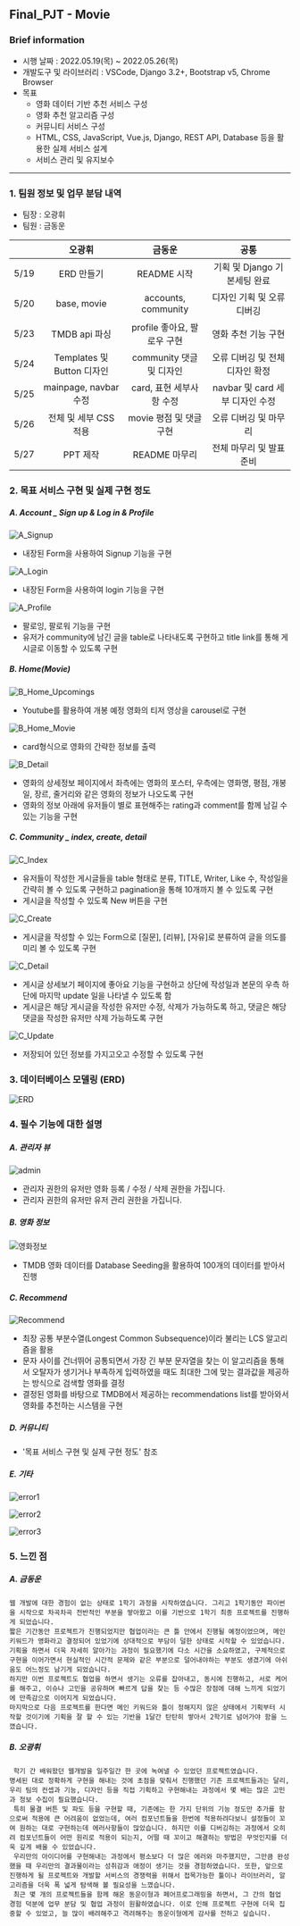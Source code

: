 ## Final_PJT - Movie

### Brief information

* 시행 날짜 : 2022.05.19(목) ~ 2022.05.26(목)
* 개발도구 및 라이브러리 : VSCode, Django 3.2+, Bootstrap v5, Chrome Browser
* 목표
  * 영화 데이터 기반 추천 서비스 구성
  * 영화 추천 알고리즘 구성
  * 커뮤니티 서비스 구성
  * HTML, CSS, JavaScript, Vue.js, Django, REST API, Database 등을 활용한 실제 서비스 설계
  * 서비스 관리 및 유지보수


---

### 1. 팀원 정보 및 업무 분담 내역

- 팀장 : 오광휘
- 팀원 : 금동운

|      |           오광휘           |           금동운            |              공통               |
| :--: | :------------------------: | :-------------------------: | :-----------------------------: |
| 5/19 |         ERD 만들기         |         README 시작         |  기획 및 Django 기본세팅 완료   |
| 5/20 |        base, movie         |     accounts, community     |   디자인 기획 및 오류 디버깅    |
| 5/23 |       TMDB api 파싱        | profile 좋아요, 팔로우 구현 |       영화 추천 기능 구현       |
| 5/24 | Templates 및 Button 디자인 |  community 댓글 및 디자인   | 오류 디버깅 및 전체 디자인 확정 |
| 5/25 |   mainpage, navbar 수정    |  card, 표현 세부사항 수정   | navbar 및 card 세부 디자인 수정 |
| 5/26 |   전체 및 세부 CSS 적용    |   movie 평점 및 댓글 구현   |      오류 디버깅 및 마무리      |
| 5/27 |          PPT 제작          |        README 마무리        |    전체 마무리 및 발표 준비     |





### 2. 목표 서비스 구현 및 실제 구현 정도

##### A. Account _ Sign up & Log in & Profile

![A_Signup](README.assets/A_Signup.png)

- 내장된 Form을 사용하여 Signup 기능을 구현



![A_Login](README.assets/A_Login.png)

- 내장된 Form을 사용하여 login 기능을 구현



![A_Profile](README.assets/A_Profile.png)

- 팔로잉, 팔로워 기능을 구현
- 유저가 community에 남긴 글을 table로 나타내도록 구현하고 title link를 통해 게시글로 이동할 수 있도록 구현



##### B. Home(Movie)

![B_Home_Upcomings](README.assets/B_Home_Upcomings.png)

- Youtube를 활용하여 개봉 예정 영화의 티저 영상을 carousel로 구현



![B_Home_Movie](README.assets/B_Home_Movie.png)

- card형식으로 영화의 간략한 정보를 출력



![B_Detail](README.assets/B_Detail.png)

- 영화의 상세정보 페이지에서 좌측에는 영화의 포스터, 우측에는 영화명, 평점, 개봉일, 장르, 줄거리와 같은 영화의 정보가 나오도록 구현
- 영화의 정보 아래에 유저들이 별로 표현해주는 rating과 comment를 함께 남길 수 있는 기능을 구현



##### C. Community _ index, create, detail

![C_Index](README.assets/C_Index.png)

- 유저들이 작성한 게시글들을 table 형태로 분류, TITLE, Writer, Like 수, 작성일을 간략히 볼 수 있도록 구현하고 pagination을 통해 10개까지 볼 수 있도록 구현
- 게시글을 작성할 수 있도록 New 버튼을 구현



![C_Create](README.assets/C_Create.png)

- 게시글을 작성할 수 있는 Form으로 [질문], [리뷰], [자유]로 분류하여 글을 의도를 미리 볼 수 있도록 구현



![C_Detail](README.assets/C_Detail.png)

- 게시글 상세보기 페이지에 좋아요 기능을 구현하고 상단에 작성일과 본문의 우측 하단에 마지막 update 일을 나타낼 수 있도록 함
- 게시글은 해당 게시글을 작성한 유저만 수정, 삭제가 가능하도록 하고, 댓글은 해당 댓글을 작성한 유저만 삭제 가능하도록 구현



![C_Update](README.assets/C_Update.png)

- 저장되어 있던 정보를 가지고오고 수정할 수 있도록 구현





### 3. 데이터베이스 모델링 (ERD)

![ERD](README.assets/ERD.png)





### 4. 필수 기능에 대한 설명

##### A. 관리자 뷰

![admin](README.assets/admin.png)

- 관리자 권한의 유저만 영화 등록 / 수정 / 삭제 권한을 가집니다.
- 관리자 권한의 유저만 유저 관리 권한을 가집니다.



##### B. 영화 정보

![영화정보](README.assets/영화정보.png)

- TMDB 영화 데이터를  Database Seeding을 활용하여 100개의 데이터를 받아서 진행



##### C. Recommend

![Recommend](README.assets/Recommend.png)

- 최장 공통 부분수열(Longest Common Subsequence)이라 불리는 LCS 알고리즘을 활용
- 문자 사이를 건너뛰어 공통되면서 가장 긴 부분 문자열을 찾는 이 알고리즘을 통해서 오탈자가 생기거나 부족하게 입력하였을 때도 최대한 그에 맞는 결과값을 제공하는 방식으로 검색할 영화를 결정
- 결정된 영화를 바탕으로 TMDB에서 제공하는 recommendations list를 받아와서 영화를 추천하는 시스템을 구현



##### D. 커뮤니티

- '목표 서비스 구현 및 실제 구현 정도' 참조



##### E. 기타

![error1](README.assets/error1.png)

![error2](README.assets/error2.png)

![error3](README.assets/error3.png)





### 5. 느낀 점

##### A. 금동운

```
웹 개발에 대한 경험이 없는 상태로 1학기 과정을 시작하였습니다. 그리고 1학기동안 파이썬을 시작으로 차곡차곡 전반적인 부분을 쌓아왔고 이를 기반으로 1학기 최종 프로젝트를 진행하게 되었습니다.
짧은 기간동안 프로젝트가 진행되었지만 협업이라는 큰 틀 안에서 진행될 예정이었으며, 메인 키워드가 영화라고 결정되어 있었기에 상대적으로 부담이 덜한 상태로 시작할 수 있었습니다.
기획을 하면서 더욱 자세히 알아가는 과정이 필요했기에 다소 시간을 소요하였고, 구체적으로 구현을 이어가면서 현실적인 시간적 문제와 같은 부분으로 덜어내야하는 부분도 생겼기에 아쉬움도 어느정도 남기게 되었습니다.
하지만 이번 프로젝트도 협업을 하면서 생기는 오류를 잡아내고, 동시에 진행하고, 서로 케어를 해주고, 이슈나 고민을 공유하며 빠르게 답을 찾는 등 수많은 장점에 대해 느끼게 되었기에 만족감으로 이어지게 되었습니다.
마지막으로 다음 프로젝트를 한다면 메인 키워드와 틀이 정해지지 않은 상태에서 기획부터 시작할 것이기에 기획을 잘 할 수 있는 기반을 1달간 탄탄히 쌓아서 2학기로 넘어가야 함을 느꼈습니다.
```

##### B. 오광휘

```
 학기 간 배워왔던 웹개발을 일주일간 한 곳에 녹여낼 수 있었던 프로젝트였습니다.
명세된 대로 정확하게 구현을 해내는 것에 초점을 맞춰서 진행했던 기존 프로젝트들과는 달리, 우리 팀의 컨셉과 기능, 디자인 등을 직접 기획하고 구현해내는 과정에서 몇 배는 많은 고민과 정보 수집이 필요했습니다.
 특히 물결 버튼 및 파도 등을 구현할 때, 기존에는 한 가지 단위의 기능 정도만 추가를 함으로써 적용에 큰 어려움이 없었는데, 여러 컴포넌트들을 한번에 적용하려다보니 설정들이 꼬여 원하는 대로 구현하는데 에러사항들이 많았습니다. 하지만 이를 디버깅하는 과정에서 오히려 컴포넌트들이 어떤 원리로 적용이 되는지, 어떨 때 꼬이고 해결하는 방법은 무엇인지를 더욱 깊게 배울 수 있었습니다.
 우리만의 아이디어를 구현해내는 과정에서 평소보다 더 많은 에러와 마주했지만, 그만큼 완성했을 때 우리만의 결과물이라는 성취감과 애정이 생기는 것을 경험하였습니다. 또한, 앞으로 진행하게 될 프로젝트와 개발할 서비스의 경쟁력을 위해서 접목가능한 툴이나 라이브러리, 알고리즘을 더욱 폭 넓게 탐색해 볼 필요성을 느꼈습니다.
 최근 몇 개의 프로젝트들을 함께 해온 동운이형과 페어프로그래밍을 하면서, 그 간의 협업 경험 덕분에 업무 분담 및 협업 과정이 원활하였습니다. 이로 인해 프로젝트 구현에 더욱 집중할 수 있었고, 늘 많이 배려해주고 격려해주는 동운이형에게 감사를 전하고 싶습니다.


```

